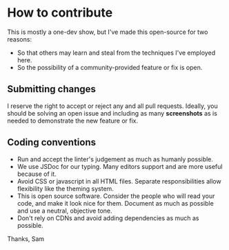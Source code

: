 # How to contribute

This is mostly a one-dev show, but I've made this open-source for two reasons:
 * So that others may learn and steal from the techniques I've employed here.
 * So the possibility of a community-provided feature or fix is open. 

## Submitting changes

I reserve the right to accept or reject any and all pull requests. 
Ideally, you should be solving an open issue and including as many **screenshots** as is needed to demonstrate the new feature or fix.

## Coding conventions

  * Run and accept the linter's judgement as much as humanly possible.
  * We use JSDoc for our typing. Many editors support and are more useful because of it.
  * Avoid CSS or javascript in all HTML files. Separate responsibilities allow flexibility like the theming system.
  * This is open source software. Consider the people who will read your code, and make it look nice for them. Document as much as possible and use a neutral, objective tone.
  * Don't rely on CDNs and avoid adding dependencies as much as possible.

Thanks,
Sam
